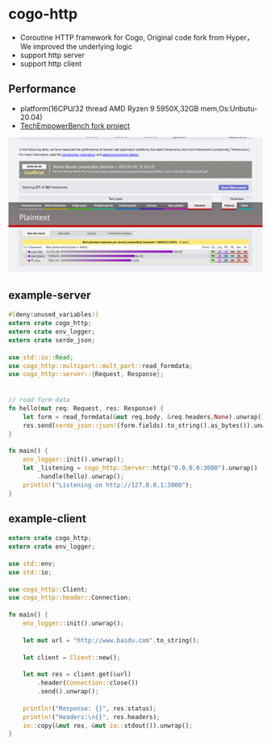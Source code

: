 # cogo-http

* Coroutine HTTP framework for Cogo, Original code fork from Hyper，We improved the underlying logic
* support http server
* support http client
## Performance

* platform(16CPU/32 thread AMD Ryzen 9 5950X,32GB mem,Os:Unbutu-20.04)
* [TechEmpowerBench fork project](https://github.com/zhuxiujia/FrameworkBenchmarks)

![per](docs/629a066aaa37b4c295fa794c5ebdf31.png)

## example-server
```rust
#[deny(unused_variables)]
extern crate cogo_http;
extern crate env_logger;
extern crate serde_json;

use std::io::Read;
use cogo_http::multipart::mult_part::read_formdata;
use cogo_http::server::{Request, Response};


// read form-data
fn hello(mut req: Request, res: Response) {
    let form = read_formdata(&mut req.body, &req.headers,None).unwrap();
    res.send(serde_json::json!(form.fields).to_string().as_bytes()).unwrap();
}

fn main() {
    env_logger::init().unwrap();
    let _listening = cogo_http::Server::http("0.0.0.0:3000").unwrap()
        .handle(hello).unwrap();
    println!("Listening on http://127.0.0.1:3000");
}
```

## example-client
```rust
extern crate cogo_http;
extern crate env_logger;

use std::env;
use std::io;

use cogo_http::Client;
use cogo_http::header::Connection;

fn main() {
    env_logger::init().unwrap();

    let mut url = "http://www.baidu.com".to_string();

    let client = Client::new();

    let mut res = client.get(&url)
        .header(Connection::close())
        .send().unwrap();

    println!("Response: {}", res.status);
    println!("Headers:\n{}", res.headers);
    io::copy(&mut res, &mut io::stdout()).unwrap();
}
```
